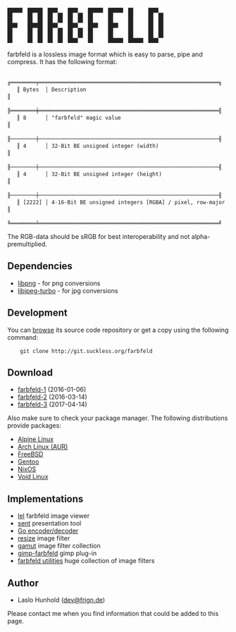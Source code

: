 ![farbfeld](farbfeld.svg)

farbfeld is a lossless image format which is easy to parse, pipe and
compress.
It has the following format:

       ╔════════╤═════════════════════════════════════════════════════════╗
       ║ Bytes  │ Description                                             ║
       ╠════════╪═════════════════════════════════════════════════════════╣
       ║ 8      │ "farbfeld" magic value                                  ║
       ╟────────┼─────────────────────────────────────────────────────────╢
       ║ 4      │ 32-Bit BE unsigned integer (width)                      ║
       ╟────────┼─────────────────────────────────────────────────────────╢
       ║ 4      │ 32-Bit BE unsigned integer (height)                     ║
       ╟────────┼─────────────────────────────────────────────────────────╢
       ║ [2222] │ 4⋅16-Bit BE unsigned integers [RGBA] / pixel, row-major ║
       ╚════════╧═════════════════════════════════════════════════════════╝

The RGB-data should be sRGB for best interoperability and not
alpha-premultiplied.

Dependencies
------------

* [libpng](http://www.libpng.org/pub/png/libpng.html) - for png conversions
* [libjpeg-turbo](http://libjpeg-turbo.virtualgl.org/) - for jpg conversions

Development
-----------

You can [browse](http://git.suckless.org/farbfeld) its source code repository
or get a copy using the following command:

        git clone http://git.suckless.org/farbfeld

Download
--------

* [farbfeld-1](http://dl.suckless.org/farbfeld/farbfeld-1.tar.gz) (2016-01-06)
* [farbfeld-2](http://dl.suckless.org/farbfeld/farbfeld-2.tar.gz) (2016-03-14)
* [farbfeld-3](http://dl.suckless.org/farbfeld/farbfeld-3.tar.gz) (2017-04-14)

Also make sure to check your package manager. The following distributions
provide packages:

* [Alpine Linux](https://pkgs.alpinelinux.org/package/edge/testing/x86_64/farbfeld)
* [Arch Linux (AUR)](https://aur.archlinux.org/packages/farbfeld)
* [FreeBSD](https://svnweb.freebsd.org/ports/head/graphics/farbfeld/)
* [Gentoo](https://packages.gentoo.org/packages/media-gfx/farbfeld)
* [NixOS](https://github.com/NixOS/nixpkgs/tree/master/pkgs/development/libraries/farbfeld)
* [Void Linux](https://github.com/voidlinux/void-packages/tree/master/srcpkgs/farbfeld)

Implementations
---------------

* [lel](http://git.2f30.org/lel) farbfeld image viewer
* [sent](http://tools.suckless.org/sent/) presentation tool
* [Go encoder/decoder](https://github.com/hullerob/go.farbfeld)
* [resize](https://github.com/ender672/farbfeld-resize) image filter
* [gamut](https://github.com/erik/gamut) image filter collection
* [gimp-farbfeld](https://github.com/ids1024/gimp-farbfeld) gimp plug-in
* [farbfeld utilities](http://zzo38computer.org/fossil/farbfeld.ui/) huge collection of image filters

Author
------

* Laslo Hunhold (dev@frign.de)

Please contact me when you find information that could be added to this
page.
